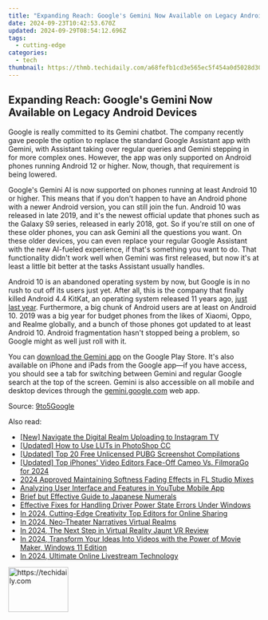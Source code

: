 ```yaml
---
title: "Expanding Reach: Google's Gemini Now Available on Legacy Android Devices"
date: 2024-09-23T10:42:53.670Z
updated: 2024-09-29T08:54:12.696Z
tags:
  - cutting-edge
categories:
  - tech
thumbnail: https://thmb.techidaily.com/a68fefb1cd3e565ec5f454a0d5028d3000ec7ede8d478967f77735423a6ab539.jpg
---
```


## Expanding Reach: Google's Gemini Now Available on Legacy Android Devices

Google is really committed to its Gemini chatbot. The company recently gave people the option to replace the standard Google Assistant app with Gemini, with Assistant taking over regular queries and Gemini stepping in for more complex ones. However, the app was only supported on Android phones running Android 12 or higher. Now, though, that requirement is being lowered.

 Google's Gemini AI is now supported on phones running at least Android 10 or higher. This means that if you don't happen to have an Android phone with a newer Android version, you can still join the fun. Android 10 was released in late 2019, and it's the newest official update that phones such as the Galaxy S9 series, released in early 2018, got. So if you're still on one of these older phones, you can ask Gemini all the questions you want. On these older devices, you can even replace your regular Google Assistant with the new AI-fueled experience, if that's something you want to do. That functionality didn't work well when Gemini was first released, but now it's at least a little bit better at the tasks Assistant usually handles.

 Android 10 is an abandoned operating system by now, but Google is in no rush to cut off its users just yet. After all, this is the company that finally killed Android 4.4 KitKat, an operating system released 11 years ago, [just last year](https://facebook-video-content.techidaily.com/2024-approved-the-art-of-hashtagging-strategies-for-maximum-impact-on-facebook/). Furthermore, a big chunk of Android users are at least on Android 10\. 2019 was a big year for budget phones from the likes of Xiaomi, Oppo, and Realme globally, and a bunch of those phones got updated to at least Android 10\. Android fragmentation hasn't stopped being a problem, so Google might as well just roll with it.

 You can [download the Gemini app](https://www.anrdoezrs.net/links/3607085/type/dlg/sid/UUhtgUeUpU2002866/https://play.google.com/store/apps/details?id=com.google.android.apps.bard) on the Google Play Store. It's also available on iPhone and iPads from the Google app—if you have access, you should see a tab for switching between Gemini and regular Google search at the top of the screen. Gemini is also accessible on all mobile and desktop devices through the [gemini.google.com](https://gemini.google.com/) web app.

 Source: [9to5Google](https://9to5google.com/2024/04/25/google-gemini-android-10/)

<ins class="adsbygoogle"
     style="display:block"
     data-ad-format="autorelaxed"
     data-ad-client="ca-pub-7571918770474297"
     data-ad-slot="1223367746"></ins>

<ins class="adsbygoogle"
     style="display:block"
     data-ad-client="ca-pub-7571918770474297"
     data-ad-slot="8358498916"
     data-ad-format="auto"
     data-full-width-responsive="true"></ins>

<span class="atpl-alsoreadstyle">Also read:</span>
<div><ul>
<li><a href="https://instagram-videos.techidaily.com/new-navigate-the-digital-realm-uploading-to-instagram-tv/"><u>[New] Navigate the Digital Realm Uploading to Instagram TV</u></a></li>
<li><a href="https://some-knowledge.techidaily.com/updated-how-to-use-luts-in-photoshop-cc/"><u>[Updated] How to Use LUTs in PhotoShop CC</u></a></li>
<li><a href="https://some-skills.techidaily.com/updated-top-20-free-unlicensed-pubg-screenshot-compilations/"><u>[Updated] Top 20 Free Unlicensed PUBG Screenshot Compilations</u></a></li>
<li><a href="https://vimeo-videos.techidaily.com/updated-top-iphones-video-editors-face-off-cameo-vs-filmorago-for-2024/"><u>[Updated] Top iPhones' Video Editors Face-Off Cameo Vs. FilmoraGo for 2024</u></a></li>
<li><a href="https://extra-approaches.techidaily.com/2024-approved-maintaining-softness-fading-effects-in-fl-studio-mixes/"><u>2024 Approved Maintaining Softness Fading Effects in FL Studio Mixes</u></a></li>
<li><a href="https://youtube-videos.techidaily.com/analyzing-user-interface-and-features-in-youtube-mobile-app/"><u>Analyzing User Interface and Features in YouTube Mobile App</u></a></li>
<li><a href="https://mondly-stories.techidaily.com/brief-but-effective-guide-to-japanese-numerals/"><u>Brief but Effective Guide to Japanese Numerals</u></a></li>
<li><a href="https://common-error.techidaily.com/effective-fixes-for-handling-driver-power-state-errors-under-windows/"><u>Effective Fixes for Handling Driver Power State Errors Under Windows</u></a></li>
<li><a href="https://youtube-blog.techidaily.com/24-cutting-edge-creativity-top-editors-for-online-sharing/"><u>In 2024, Cutting-Edge Creativity Top Editors for Online Sharing</u></a></li>
<li><a href="https://some-skills.techidaily.com/in-2024-neo-theater-narratives-virtual-realms/"><u>In 2024, Neo-Theater Narratives Virtual Realms</u></a></li>
<li><a href="https://some-skills.techidaily.com/in-2024-the-next-step-in-virtual-reality-jaunt-vr-review/"><u>In 2024, The Next Step in Virtual Reality Jaunt VR Review</u></a></li>
<li><a href="https://vp-tips.techidaily.com/in-2024-transform-your-ideas-into-videos-with-the-power-of-movie-maker-windows-11-edition/"><u>In 2024, Transform Your Ideas Into Videos with the Power of Movie Maker, Windows 11 Edition</u></a></li>
<li><a href="https://some-skills.techidaily.com/in-2024-ultimate-online-livestream-technology/"><u>In 2024, Ultimate Online Livestream Technology</u></a></li>
</ul></div>

<!-- affiliate ads begin -->
<a href="https://bluettiit.sjv.io/c/5597632/2148127/17093" target="_top" id="2148127">
  <img src="//a.impactradius-go.com/display-ad/17093-2148127" border="0" alt="https://techidaily.com" width="120" height="90"/>
</a>
<img height="0" width="0" src="https://bluettiit.sjv.io/i/5597632/2148127/17093" style="position:absolute;visibility:hidden;" border="0" />
<!-- affiliate ads end -->

